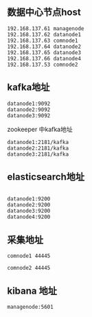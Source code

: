 ## 数据中心节点host

```
192.168.137.61 managenode
192.168.137.62 datanode1
192.168.137.63 comnode1
192.168.137.64 datanode2
192.168.137.65 datanode3
192.168.137.66 datanode4
192.168.137.53 comnode2
```

## kafka地址

```
datanode1:9092
datanode2:9092
datanode3:9092

```

zookeeper 中kafka地址

```
datanode1:2181/kafka
datanode2:2181/kafka
datanode3:2181/kafka

```

## elasticsearch地址

```

datanode1:9200
datanode2:9200
datanode3:9200
datanode4:9200

```

## 采集地址

```
comnode1 44445

comnode2 44445

```

## kibana 地址

```
managenode:5601

```
